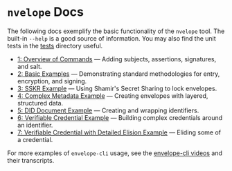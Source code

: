 # `nvelope` Docs

The following docs exemplify the basic functionality of the `nvelope` tool. The built-in `--help` is a good source of information. You may also find the unit tests in the [tests](../tests/) directory useful.

* [1: Overview of Commands](1-OVERVIEW.md) — Adding subjects, assertions, signatures, and salt.
* [2: Basic Examples](2-BASIC-EXAMPLES.md) — Demonstrating standard methodologies for entry, encryption, and signing.
* [3: SSKR Example](3-SSKR-EXAMPLE.md) — Using Shamir's Secret Sharing to lock envelopes.
* [4: Complex Metadata Example](4-METADATA-EXAMPLE.md) — Creating envelopes with layered, structured data.
* [5: DID Document Example](5-DID-EXAMPLE.md) — Creating and wrapping identifiers.
* [6: Verifiable Credential Example](6-VC-RESIDENT-EXAMPLE.md) — Building complex credentials around an identifier.
* [7: Verifiable Credential with Detailed Elision Example](7-VC-ELISION-EXAMPLE.md) — Eliding some of a credential.
<!--* [8: Existence Proofs](8-EXISTENCE-PROOFS.md) — Proving the existence of an elided credential.
* [9: Diffing](9-DIFFING.md) — Showing the differences between two envelopes.-->

For more examples of `envelope-cli` usage, see the [envelope-cli videos](https://github.com/BlockchainCommons/envelope-cli-swift#videos) and their transcripts.
